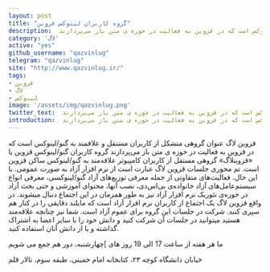 ```yaml
---
layout: post
title: "گروه کاربران لینوکس قزوین"
description:  قزوین‌ لاگ عنوان گروهی متشکل از کاربران مستقل و علاقمند به گنو/لینوکس است که در قزوین به فعالیت در حوزه ی متن باز می‌پردازند
category: 'لاگ'
active: "yes"
github_username: "qazvinlug"
telegram: "qazvinlug"
site: "http://www.qazvinlug.ir/"
tags:
- قزوین
- لاگ
- لینوکس
image: '/assets/img/qazvinlug.png'
twitter_text:  قزوین‌ لاگ عنوان گروهی متشکل از کاربران مستقل و علاقمند به گنو/لینوکس است که در قزوین به فعالیت در حوزه ی متن باز می‌پردازند
introduction:  قزوین‌ لاگ عنوان گروهی متشکل از کاربران مستقل و علاقمند به گنو/لینوکس است که در قزوین به فعالیت در حوزه ی متن باز می‌پردازند
---
```


قزوین‌ لاگ عنوان گروهی متشکل از کاربران مستقل و علاقمند به گنو/لینوکس است که در قزوین به فعالیت در حوزه ی متن باز می‌پردازند گروه کاربران گنو/لینوکس قزوین یا «قزوینلاگ» گروهی مستقل از کاربران کامپیوتر علاقه‌مند به گنو/لینوکس ساکن قزوین است. تم محوری جلسات قزوین لاگ عبارت است از نرم افزار آزاد به صورت عمومی. با این حال، فعالیت‌های متفاوتی از جمله معرفی توزیع‌های آزاد گنو/لینوکسی، معرفی انواع سیستم‌عامل‌های آزاد خانواده‌ی بی‌اس‌دی، نصب آنها، محتوای آموزشی و حتی بحث آزاد در حوزه‌ی تئوریک نرم افزار آزاد نیز به طور همزمان در این اجتماع دنبال میشوند. در واقع قزوین لاگ یک اجتماع از کاربران نرم افزار آزاد است که مایلند دقایقی را در کنار هم سپری کنند. شرکت در جلسات این گروه برای عموم آزاد است. شما نیز چنانچه علاقه‌مند هستید میتوانید در جلسات آن شرکت کنید و دانش خود را با سایر اعضا به اشتراک گذاشته و یا از دانش آنان استفاده کنید.

ما هر هفته از ساعت 17 الی 19 روز های ]چهارشنبه، دور هم جمع می شویم

خیابان دانشگاه کوچه ۲۳، کتابخانه امام خمینی، طبقه سوم، تالار قلم 